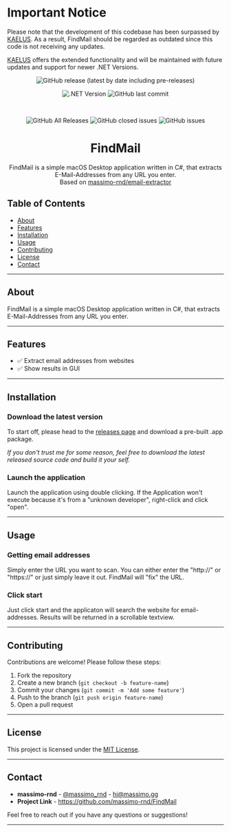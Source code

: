 # Important Notice
Please note that the development of this codebase has been surpassed by [KAELUS](https://github.com/massimo-rnd/kaelus). As a result, FindMail should be regarded as outdated since this code is not receiving any updates.

[KAELUS](https://github.com/massimo-rnd/kaelus) offers the extended functionality and will be maintained with future updates and support for newer .NET Versions.



<div align="center">

![GitHub release (latest by date including pre-releases)](https://img.shields.io/github/v/release/massimo-rnd/FindMail?include_prereleases)

![.NET Version](https://img.shields.io/badge/.NET-7.0-brightgreen)
![GitHub last commit](https://img.shields.io/github/last-commit/massimo-rnd/FindMail)

  <br>

  ![GitHub All Releases](https://img.shields.io/github/downloads/massimo-rnd/FindMail/total)
  ![GitHub closed issues](https://img.shields.io/github/issues-closed/massimo-rnd/FindMail)
  ![GitHub issues](https://img.shields.io/github/issues/massimo-rnd/FindMail)
  
  <h1>FindMail</h1>
  <p>
    FindMail is a simple macOS Desktop application written in C#, that extracts E-Mail-Addresses from any URL you enter.<br>
    Based on <a href="https://github.com/massimo-rnd/email-extractor">massimo-rnd/email-extractor</a>
  </p>
</div>

## Table of Contents
- [About](#about)
- [Features](#features)
- [Installation](#installation)
- [Usage](#usage)
- [Contributing](#contributing)
- [License](#license)
- [Contact](#contact)

---

## About

FindMail is a simple macOS Desktop application written in C#, that extracts E-Mail-Addresses from any URL you enter.

---

## Features

- ✅ Extract email addresses from websites
- ✅ Show results in GUI

---

## Installation

### Download the latest version

To start off, please head to the [releases page](https://github.com/massimo-rnd/FindMail/releases) and download a pre-built .app package.

*If you don't trust me for some reason, feel free to download the latest released source code and build it your self.*

### Launch the application

Launch the application using double clicking. If the Application won't execute because it's from a "unknown developer", right-click and click "open".

---

## Usage

### Getting email addresses
Simply enter the URL you want to scan. You can either enter the "http://" or "https://" or just simply leave it out. FindMail will "fix" the URL.

### Click start
Just click start and the applicaton will search the website for email-addresses. Results will be returned in a scrollable textview.

---

## Contributing

Contributions are welcome! Please follow these steps:

1. Fork the repository
2. Create a new branch (`git checkout -b feature-name`)
3. Commit your changes (`git commit -m 'Add some feature'`)
4. Push to the branch (`git push origin feature-name`)
5. Open a pull request

---

## License

This project is licensed under the [MIT License](LICENSE).

---

## Contact

- **massimo-rnd** - [@massimo_rnd](https://x.com/massimo_rnd) - hi@massimo.gg
- **Project Link** - https://github.com/massimo-rnd/FindMail

Feel free to reach out if you have any questions or suggestions!

---
